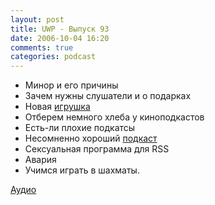 ```yaml
---
layout: post
title: UWP - Выпуск 93
date: 2006-10-04 16:20
comments: true
categories: podcast
---
```


- Минор и его причины
- Зачем нужны слушатели и о подарках
- Новая [игрушка](http://picasaweb.google.com/umputun/Studio1N/photo#4981193663521816594)
- Отберем немного хлеба у киноподкастов
- Есть-ли плохие подкатсы
- Несомненно хороший [подкаст](http://tim-zaharison.russianpodcasting.ru/)
- Сексуальная программа для RSS
- Авария
- Учимся играть в шахматы.

[Аудио](https://podcast.umputun.com/media/ump_podcast93.mp3)
<audio src="https://podcast.umputun.com/media/ump_podcast93.mp3" preload="none">
